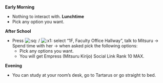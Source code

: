 **Early Morning**

- Nothing to interact with.
  **Lunchtime**
- Pick any option you want.

**After School**

- Press ![:sq:](https://www.powerpyx.com/wp-includes/images/smilies/square.png) / ![:x1:](https://www.powerpyx.com/wp-includes/images/smilies/x1.png) select “1F, Faculty Office Hallway”, talk to Mitsuru -> Spend time with her -> when asked pick the following options:
  - Pick any options you want.
  - You will get Empress (Mitsuru Kirijo) Social Link Rank 10 MAX.

**Evening**

- You can study at your room’s desk, go to Tartarus or go straight to bed.
